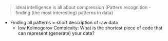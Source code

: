 > Ideal intelligence is all about compression (Pattern recognition - finding (the most interesting) patterns in data) 

* Finding all patterns = short description of raw data 
    - Iow Kolmogorov Complexity: What is the shortest piece of code that can represent (generate) your data?

